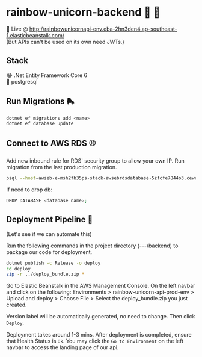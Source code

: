 # rainbow-unicorn-backend 🌈 🦄

📡 Live @ http://rainbowunicornapi-env.eba-2hn3den4.ap-southeast-1.elasticbeanstalk.com/  
(But APIs can't be used on its own need JWTs.)

## Stack
😂 .Net Entity Framework Core 6  
🔢 postgresql

## Run Migrations 🛼
```sh
dotnet ef migrations add <name>
dotnet ef database update
```

## Connect to AWS RDS ⚾️
Add new inbound rule for RDS' security group to allow your own IP.
Run migration from the last production migration.
```sh
psql --host=awseb-e-msh2fb35ps-stack-awsebrdsdatabase-5zfcfe7844o3.cewrunjgyijw.ap-southeast-1.rds.amazonaws.com --port=5432 --username=cherylperyl --dbname=postgres    
```

If need to drop db:
```sh
DROP DATABASE <database name>;
```

## Deployment Pipeline 🏁
(Let's see if we can automate this)

Run the following commands in the project directory (---/backend) to package our code for deployment.
``` sh
dotnet publish -c Release -o deploy
cd deploy
zip -r ../deploy_bundle.zip *
```
Go to Elastic Beanstalk in the AWS Management Console. On the left navbar and click on the following:
Environments > rainbow-unicorn-api-prod-env > Upload and deploy > Choose File > Select the deploy_bundle.zip you just created.

Version label will be automatically generated, no need to change. Then click ```Deploy```.

Deployment takes around 1-3 mins. After deployment is completed, ensure that Health Status is ```Ok```. You may click the ```Go to Environment``` on the left navbar to access the landing page of our api.

